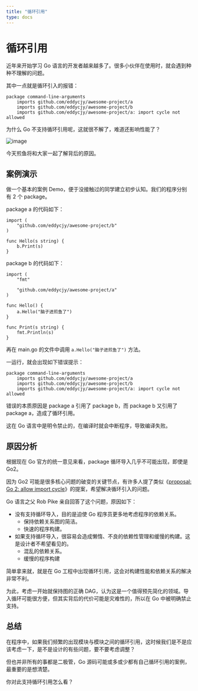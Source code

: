 ```yaml
---
title: "循环引用"
type: docs
---
```


# 循环引用

近年来开始学习 Go 语言的开发者越来越多了。很多小伙伴在使用时，就会遇到种种不理解的问题。

其中一点就是循环引入的报错：

```shell
package command-line-arguments
	imports github.com/eddycjy/awesome-project/a
	imports github.com/eddycjy/awesome-project/b
	imports github.com/eddycjy/awesome-project/a: import cycle not allowed
```

为什么 Go 不支持循环引用呢，这就很不解了，难道还影响性能了？

![image](../../../images/import-package.png)

今天煎鱼将和大家一起了解背后的原因。

## 案例演示

做一个基本的案例 Demo，便于没接触过的同学建立初步认知。我们的程序分别有 2 个 package。

package a 的代码如下：

```golang
import (
	"github.com/eddycjy/awesome-project/b"
)

func Hello(s string) {
	b.Print(s)
}
```

package b 的代码如下：

```golang
import (
	"fmt"

	"github.com/eddycjy/awesome-project/a"
)

func Hello() {
	a.Hello("脑子进煎鱼了")
}

func Print(s string) {
	fmt.Println(s)
}
```

再在 main.go 的文件中调用 `a.Hello("脑子进煎鱼了")` 方法。

一运行，就会出现如下错误提示：

```shell
package command-line-arguments
	imports github.com/eddycjy/awesome-project/a
	imports github.com/eddycjy/awesome-project/b
	imports github.com/eddycjy/awesome-project/a: import cycle not allowed
```

错误的本质原因是 package a 引用了 package b，而 package b 又引用了 package a，造成了循环引用。

这在 Go 语言中是明令禁止的，在编译时就会中断程序，导致编译失败。

## 原因分析

根据现在 Go 官方的统一意见来看，package 循环导入几乎不可能出现，即使是 Go2。

因为 Go2 可能是很多核心问题的破变的关键节点，有许多人提了类似《[proposal: Go 2: allow import cycle](https://github.com/golang/go/issues/30247)》的提案，希望解决循环引入的问题。

Go 语言之父 Rob Pike 亲自回答了这个问题，原因如下：

- 没有支持循环导入，目的是迫使 Go 程序员更多地考虑程序的依赖关系。
    - 保持依赖关系图的简洁。
    - 快速的程序构建。
- 如果支持循环导入，很容易会造成懒惰、不良的依赖性管理和缓慢的构建。这是设计者不希望看见的。
    - 混乱的依赖关系。
    - 缓慢的程序构建

简单拿来就，就是在 Go 工程中出现循环引用，这会对构建性能和依赖关系的解决非常不利。

为此，考虑一开始就保持图的正确 DAG，认为这是一个值得预先简化的领域。导入循环可能很方便，但其实背后的代价可能是灾难性的，所以在 Go 中被明确禁止支持。

## 总结

在程序中，如果我们频繁的出现模块与模块之间的循环引用，这时候我们是不是应该考虑一下，是不是设计的有些问题，要不要考虑调整？

但也并非所有的事都是二极管，Go 源码可能或多或少都有自己循环引用的案例，最重要的是想清楚。

你对此支持循环引用怎么看？